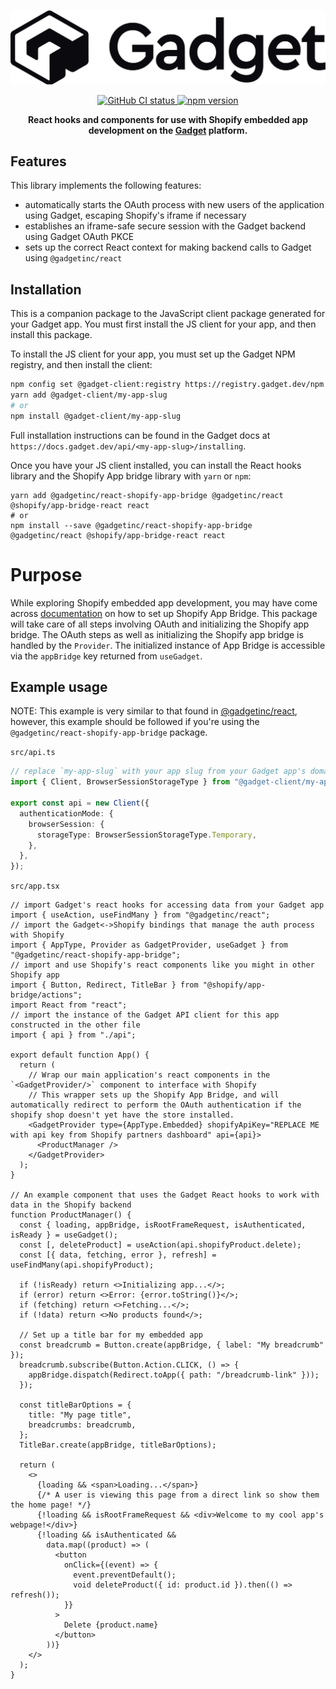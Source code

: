 <div align="center">
  <p>
    <img alt="Gadget logo" src="https://raw.githubusercontent.com/gadget-inc/js-clients/main/docs/assets/gadget-logo.png" />
  </p>
  <p>
    <a href="">
      <img alt="GitHub CI status" src="https://badgen.net/github/checks/gadget-inc/js-clients/main/Test?label=CI" />
    </a>
    <a href="https://www.npmjs.com/package/@gadgetinc/react-shopify-app-bridge">
      <img alt="npm version" src="https://badgen.net/npm/dw/@gadgetinc/react-shopify-app-bridge?color=4148f2" />
    </a>
  </p>
  <p>
    <strong>
      React hooks and components for use with Shopify embedded app development on the <a href="https://gadget.dev">Gadget</a> platform.
    </strong>
  </p>
</div>

## Features

This library implements the following features:

- automatically starts the OAuth process with new users of the application using Gadget, escaping Shopify's iframe if necessary
- establishes an iframe-safe secure session with the Gadget backend using Gadget OAuth PKCE
- sets up the correct React context for making backend calls to Gadget using `@gadgetinc/react`

## Installation

This is a companion package to the JavaScript client package generated for your Gadget app. You must first install the JS client for your app, and then install this package.

To install the JS client for your app, you must set up the Gadget NPM registry, and then install the client:

```bash
npm config set @gadget-client:registry https://registry.gadget.dev/npm
yarn add @gadget-client/my-app-slug
# or
npm install @gadget-client/my-app-slug
```

Full installation instructions can be found in the Gadget docs at `https://docs.gadget.dev/api/<my-app-slug>/installing`.

Once you have your JS client installed, you can install the React hooks library and the Shopify App bridge library with `yarn` or `npm`:

```
yarn add @gadgetinc/react-shopify-app-bridge @gadgetinc/react @shopify/app-bridge-react react
# or
npm install --save @gadgetinc/react-shopify-app-bridge @gadgetinc/react @shopify/app-bridge-react react
```

# Purpose

While exploring Shopify embedded app development, you may have come across [documentation](https://shopify.dev/apps/tools/app-bridge/getting-started) on how to set up Shopify App Bridge. This package will take care of all steps involving OAuth and initializing the Shopify app bridge. The OAuth steps as well as initializing the Shopify app bridge is handled by the `Provider`. The initialized instance of App Bridge is accessible via the `appBridge` key returned from `useGadget`.

## Example usage

NOTE: This example is very similar to that found in [@gadgetinc/react](https://github.com/gadget-inc/js-clients/tree/main/packages/react), however, this example should be followed if you're using the `@gadgetinc/react-shopify-app-bridge` package.

`src/api.ts`

```typescript
// replace `my-app-slug` with your app slug from your Gadget app's domain
import { Client, BrowserSessionStorageType } from "@gadget-client/my-app-slug";

export const api = new Client({
  authenticationMode: {
    browserSession: {
      storageType: BrowserSessionStorageType.Temporary,
    },
  },
});
```

`src/app.tsx`

```tsx
// import Gadget's react hooks for accessing data from your Gadget app
import { useAction, useFindMany } from "@gadgetinc/react";
// import the Gadget<->Shopify bindings that manage the auth process with Shopify
import { AppType, Provider as GadgetProvider, useGadget } from "@gadgetinc/react-shopify-app-bridge";
// import and use Shopify's react components like you might in other Shopify app
import { Button, Redirect, TitleBar } from "@shopify/app-bridge/actions";
import React from "react";
// import the instance of the Gadget API client for this app constructed in the other file
import { api } from "./api";

export default function App() {
  return (
    // Wrap our main application's react components in the `<GadgetProvider/>` component to interface with Shopify
    // This wrapper sets up the Shopify App Bridge, and will automatically redirect to perform the OAuth authentication if the shopify shop doesn't yet have the store installed.
    <GadgetProvider type={AppType.Embedded} shopifyApiKey="REPLACE ME with api key from Shopify partners dashboard" api={api}>
      <ProductManager />
    </GadgetProvider>
  );
}

// An example component that uses the Gadget React hooks to work with data in the Shopify backend
function ProductManager() {
  const { loading, appBridge, isRootFrameRequest, isAuthenticated, isReady } = useGadget();
  const [, deleteProduct] = useAction(api.shopifyProduct.delete);
  const [{ data, fetching, error }, refresh] = useFindMany(api.shopifyProduct);

  if (!isReady) return <>Initializing app...</>;
  if (error) return <>Error: {error.toString()}</>;
  if (fetching) return <>Fetching...</>;
  if (!data) return <>No products found</>;

  // Set up a title bar for my embedded app
  const breadcrumb = Button.create(appBridge, { label: "My breadcrumb" });
  breadcrumb.subscribe(Button.Action.CLICK, () => {
    appBridge.dispatch(Redirect.toApp({ path: "/breadcrumb-link" }));
  });

  const titleBarOptions = {
    title: "My page title",
    breadcrumbs: breadcrumb,
  };
  TitleBar.create(appBridge, titleBarOptions);

  return (
    <>
      {loading && <span>Loading...</span>}
      {/* A user is viewing this page from a direct link so show them the home page! */}
      {!loading && isRootFrameRequest && <div>Welcome to my cool app's webpage!</div>}
      {!loading && isAuthenticated &&
        data.map((product) => (
          <button
            onClick={(event) => {
              event.preventDefault();
              void deleteProduct({ id: product.id }).then(() => refresh());
            }}
          >
            Delete {product.name}
          </button>
        ))}
    </>
  );
}
```
